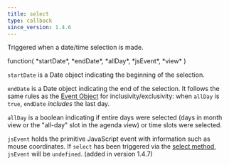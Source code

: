 ```yaml
---
title: select
type: callback
since_version: 1.4.6
---
```


Triggered when a date/time selection is made.

<div class='spec' markdown='1'>
function( *startDate*, *endDate*, *allDay*, *jsEvent*, *view* )
</div>

`startDate` is a Date object indicating the beginning of the selection.

`endDate` is a Date object indicating the end of the selection. It follows the same rules as the [Event Object](event-object) for inclusivity/exclusivity: when `allDay` is `true`, `endDate` *includes* the last day.

`allDay` is a boolean indicating if entire days were selected (days in month view or the "all-day" slot in the agenda view) or time slots were selected.

`jsEvent` holds the primitive JavaScript event with information such as mouse coordinates.
If `select` has been triggered via the [select method](select-method), `jsEvent` will be `undefined`.
(added in version 1.4.7)
